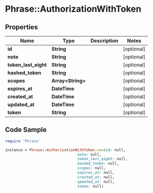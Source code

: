 # Phrase::AuthorizationWithToken

## Properties

Name | Type | Description | Notes
------------ | ------------- | ------------- | -------------
**id** | **String** |  | [optional] 
**note** | **String** |  | [optional] 
**token_last_eight** | **String** |  | [optional] 
**hashed_token** | **String** |  | [optional] 
**scopes** | **Array&lt;String&gt;** |  | [optional] 
**expires_at** | **DateTime** |  | [optional] 
**created_at** | **DateTime** |  | [optional] 
**updated_at** | **DateTime** |  | [optional] 
**token** | **String** |  | [optional] 

## Code Sample

```ruby
require 'Phrase'

instance = Phrase::AuthorizationWithToken.new(id: null,
                                 note: null,
                                 token_last_eight: null,
                                 hashed_token: null,
                                 scopes: null,
                                 expires_at: null,
                                 created_at: null,
                                 updated_at: null,
                                 token: null)
```


